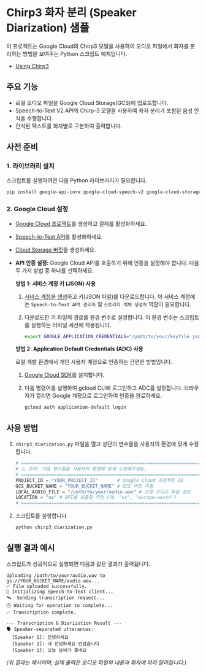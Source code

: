# Chirp3 화자 분리 (Speaker Diarization) 샘플

이 프로젝트는 Google Cloud의 Chirp3 모델을 사용하여 오디오 파일에서 화자를 분리하는 방법을 보여주는 Python 스크립트 예제입니다.
- [Using Chirp3](https://cloud.google.com/speech-to-text/v2/docs/chirp_3-model#using_chirp_3)

## 주요 기능

- 로컬 오디오 파일을 Google Cloud Storage(GCS)에 업로드합니다.
- Speech-to-Text V2 API와 Chirp-3 모델을 사용하여 화자 분리가 포함된 음성 인식을 수행합니다.
- 인식된 텍스트를 화자별로 구분하여 출력합니다.

## 사전 준비

### 1. 라이브러리 설치

스크립트를 실행하려면 다음 Python 라이브러리가 필요합니다.

```bash
pip install google-api-core google-cloud-speech-v2 google-cloud-storage
```

### 2. Google Cloud 설정

- [Google Cloud 프로젝트](https://console.cloud.google.com/projectcreate)를 생성하고 결제를 활성화하세요.
- [Speech-to-Text API](https://console.cloud.google.com/flows/enableapi?apiid=speech.googleapis.com)를 활성화하세요.
- [Cloud Storage 버킷](https://console.cloud.google.com/storage/create-bucket)을 생성하세요.
- **API 인증 설정:** Google Cloud API를 호출하기 위해 인증을 설정해야 합니다. 다음 두 가지 방법 중 하나를 선택하세요.

  **방법 1: 서비스 계정 키 (JSON) 사용**

  1.  [서비스 계정을 생성](https://console.cloud.google.com/iam-admin/serviceaccounts/create)하고 키(JSON 파일)를 다운로드합니다. 이 서비스 계정에는 `Speech-to-Text API 관리자` 및 `스토리지 객체 생성자` 역할이 필요합니다.
  2.  다운로드한 키 파일의 경로를 환경 변수로 설정합니다. 이 환경 변수는 스크립트를 실행하는 터미널 세션에 적용됩니다.

      ```bash
      export GOOGLE_APPLICATION_CREDENTIALS="/path/to/your/keyfile.json"
      ```

  **방법 2: Application Default Credentials (ADC) 사용**

  로컬 개발 환경에서 개인 사용자 계정으로 인증하는 간편한 방법입니다.

  1.  [Google Cloud SDK](https://cloud.google.com/sdk/docs/install)를 설치합니다.
  2.  다음 명령어를 실행하여 gcloud CLI에 로그인하고 ADC를 설정합니다. 브라우저가 열리면 Google 계정으로 로그인하여 인증을 완료하세요.

      ```bash
      gcloud auth application-default login
      ```

## 사용 방법

1.  `chirp3_diarization.py` 파일을 열고 상단의 변수들을 사용자의 환경에 맞게 수정합니다.

    ```python
    # ==============================================================================
    # ⚠️ 주의: 다음 변수들을 사용자의 환경에 맞게 수정해주세요.
    # ==============================================================================
    PROJECT_ID = "YOUR_PROJECT_ID"       # Google Cloud 프로젝트 ID
    GCS_BUCKET_NAME = "YOUR_BUCKET_NAME" # GCS 버킷 이름
    LOCAL_AUDIO_FILE = "/path/to/your/audio.wav" # 로컬 오디오 파일 경로
    LOCATION = "us" # API를 호출할 리전 (예: "us", "europe-west4")
    # ==============================================================================
    ```

2.  스크립트를 실행합니다.

    ```bash
    python chirp3_diarization.py
    ```

## 실행 결과 예시

스크립트가 성공적으로 실행되면 다음과 같은 결과가 출력됩니다.

```
Uploading /path/to/your/audio.wav to gs://YOUR_BUCKET_NAME/audio.wav...
✅ File uploaded successfully.
🚀 Initializing Speech-to-Text client...
🛰️  Sending transcription request...
🕒 Waiting for operation to complete...
✅ Transcription complete.

--- Transcription & Diarization Result ---
🗣️ Speaker-separated utterances:
  [Speaker 1]: 안녕하세요
  [Speaker 2]: 네 안녕하세요 반갑습니다
  [Speaker 1]: 오늘 날씨가 좋네요
```
*(위 결과는 예시이며, 실제 출력은 오디오 파일의 내용과 화자에 따라 달라집니다.)*
